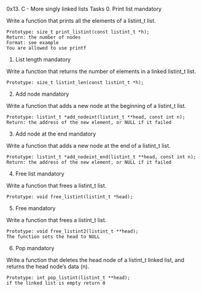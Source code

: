 0x13. C - More singly linked lists
Tasks
0. Print list
mandatory

Write a function that prints all the elements of a listint_t list.

    Prototype: size_t print_listint(const listint_t *h);
    Return: the number of nodes
    Format: see example
    You are allowed to use printf

1. List length
mandatory

Write a function that returns the number of elements in a linked listint_t list.

    Prototype: size_t listint_len(const listint_t *h);

2. Add node
mandatory

Write a function that adds a new node at the beginning of a listint_t list.

    Prototype: listint_t *add_nodeint(listint_t **head, const int n);
    Return: the address of the new element, or NULL if it failed

3. Add node at the end
mandatory

Write a function that adds a new node at the end of a listint_t list.

    Prototype: listint_t *add_nodeint_end(listint_t **head, const int n);
    Return: the address of the new element, or NULL if it failed

4. Free list
mandatory

Write a function that frees a listint_t list.

    Prototype: void free_listint(listint_t *head);

5. Free
mandatory

Write a function that frees a listint_t list.

    Prototype: void free_listint2(listint_t **head);
    The function sets the head to NULL

6. Pop
mandatory

Write a function that deletes the head node of a listint_t linked list, and returns the head node’s data (n).

    Prototype: int pop_listint(listint_t **head);
    if the linked list is empty return 0

